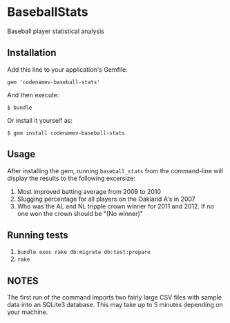 # BaseballStats

Baseball player statistical analysis

## Installation

Add this line to your application's Gemfile:

    gem 'codenamev-baseball-stats'

And then execute:

    $ bundle

Or install it yourself as:

    $ gem install codenamev-baseball-stats

## Usage

After installing the gem, running `baseball_stats` from the command-line will
display the results to the following excersize:

1. Most improved batting average from 2009 to 2010
2. Slugging percentage for all players on the Oakland A's in 2007
3. Who was the AL and NL tripple crown winner for 2011 and 2012.  If no one won
   the crown should be "(No winner)"

## Running tests

1. `bundle exec rake db:migrate db:test:prepare`
2. `rake`

## NOTES

The first run of the command imports two fairly large CSV files with sample
data into an SQLite3 database.  This may take up to 5 minutes depending on your machine.
